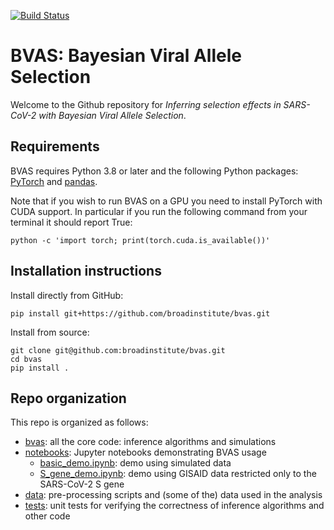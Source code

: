[![Build Status](https://github.com/broadinstitute/bvas/workflows/CI/badge.svg)](https://github.com/broadinstitute/bvas/actions)


# BVAS: Bayesian Viral Allele Selection 

Welcome to the Github repository for *Inferring selection effects in SARS-CoV-2 with Bayesian Viral Allele Selection*.


## Requirements

BVAS requires Python 3.8 or later and the following Python packages: [PyTorch](https://pytorch.org/) and [pandas](https://pandas.pydata.org/).

Note that if you wish to run BVAS on a GPU you need to install PyTorch with CUDA support.
In particular if you run the following command from your terminal it should report True:
```
python -c 'import torch; print(torch.cuda.is_available())'
```


## Installation instructions

Install directly from GitHub:

```pip install git+https://github.com/broadinstitute/bvas.git```

Install from source:
```
git clone git@github.com:broadinstitute/bvas.git
cd bvas 
pip install .
```

## Repo organization 

This repo is organized as follows:
 - [bvas](bvas/): all the core code: inference algorithms and simulations
 - [notebooks](notebooks/): Jupyter notebooks demonstrating BVAS usage
   - [basic_demo.ipynb](notebooks/basic_demo.ipynb): demo using simulated data 
   - [S_gene_demo.ipynb](notebooks/S_gene_demo.ipynb): demo using GISAID data restricted only to the SARS-CoV-2 S gene
 - [data](data/): pre-processing scripts and (some of the) data used in the analysis
 - [tests](tests/): unit tests for verifying the correctness of inference algorithms and other code

